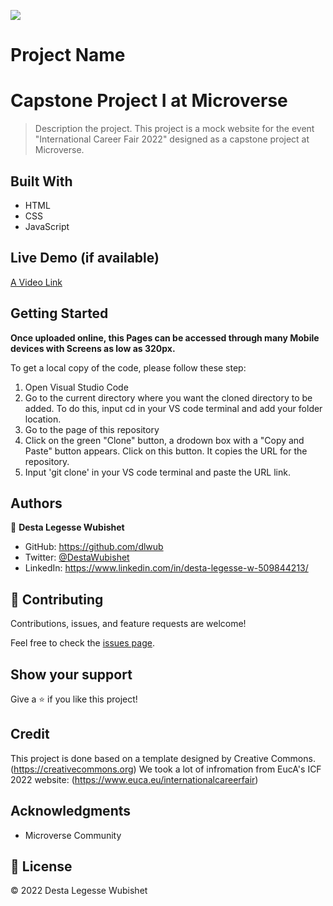 ![](https://img.shields.io/badge/Microverse-blueviolet)

# Project Name
# Capstone Project I at Microverse 

> Description the project.
This project is a mock website for the event "International Career Fair 2022" designed as a capstone project at Microverse.


## Built With

- HTML
- CSS
- JavaScript

## Live Demo (if available)

[A Video Link](https://www.loom.com/share/db883ca2917448b581c1060f9ee46b52)


## Getting Started

**Once uploaded online, this Pages can be accessed through many Mobile devices with Screens as low as 320px.**

To get a local copy of the code, please follow these step: 
1. Open Visual Studio Code 
2. Go to the current directory where you want the cloned directory to be added. To do this, input cd in your VS code terminal and add your folder location.
3. Go to the page of this repository
4. Click on the green "Clone" button, a drodown box with a "Copy and Paste" button appears. Click on this button. It copies the URL for the repository.
5. Input 'git clone' in your VS code terminal and paste the URL link.

## Authors

👤 **Desta Legesse Wubishet**

- GitHub: https://github.com/dlwub
- Twitter: [@DestaWubishet](https://twitter.com/DestaWubishet)
- LinkedIn: https://www.linkedin.com/in/desta-legesse-w-509844213/

## 🤝 Contributing

Contributions, issues, and feature requests are welcome!

Feel free to check the [issues page](../../issues/).

## Show your support

Give a ⭐️ if you like this project!

## Credit 
This project is done based on a template designed by Creative Commons.
(https://creativecommons.org)
We took a lot of infromation from EucA's ICF 2022 website:
(https://www.euca.eu/internationalcareerfair)

## Acknowledgments

- Microverse Community


## 📝 License

&#169; 2022 Desta Legesse Wubishet
